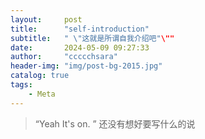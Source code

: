 ```yaml
---
layout:     post
title:      "self-introduction"
subtitle:   " \"这就是所谓自我介绍吧"\""
date:       2024-05-09 09:27:33
author:     "ccccchsara"
header-img: "img/post-bg-2015.jpg"
catalog: true
tags:
    - Meta
---
```


> “Yeah It's on. ”
> 还没有想好要写什么的说
